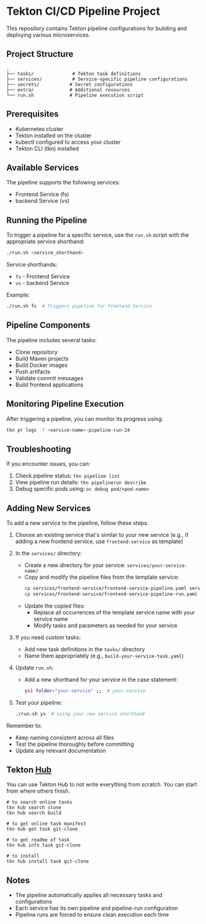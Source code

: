 # Tekton CI/CD Pipeline Project

This repository contains Tekton pipeline configurations for building and deploying various microservices.

## Project Structure

```
.
├── tasks/              # Tekton task definitions
├── services/           # Service-specific pipeline configurations
├── secrets/           # Secret configurations
├── extra/             # Additional resources
└── run.sh             # Pipeline execution script
```

## Prerequisites

- Kubernetes cluster
- Tekton installed on the cluster
- kubectl configured to access your cluster
- Tekton CLI (tkn) installed

## Available Services

The pipeline supports the following services:

- Frontend Service (fs)
- backend Service (vs)

## Running the Pipeline

To trigger a pipeline for a specific service, use the `run.sh` script with the appropriate service shorthand:

```bash
./run.sh <service_shorthand>
```

Service shorthands:
- `fs` - Frontend Service
- `vs` - backend Service

Example:
```bash
./run.sh fs  # Triggers pipeline for Frontend Service
```

## Pipeline Components

The pipeline includes several tasks:
- Clone repository
- Build Maven projects
- Build Docker images
- Push artifacts
- Validate commit messages
- Build frontend applications

## Monitoring Pipeline Execution

After triggering a pipeline, you can monitor its progress using:

```bash
tkn pr logs -f <service-name>-pipeline-run-24
```

## Troubleshooting

If you encounter issues, you can:
1. Check pipeline status: `tkn pipeline list`
2. View pipeline run details: `tkn pipelinerun describe`
3. Debug specific pods using: `oc debug pod/<pod-name>`

## Adding New Services

To add a new service to the pipeline, follow these steps:

1. Choose an existing service that's similar to your new service (e.g., if adding a new frontend service, use `frontend-service` as template)

2. In the `services/` directory:
   - Create a new directory for your service: `services/your-service-name/`
   - Copy and modify the pipeline files from the template service:
     ```bash
     cp services/frontend-service/frontend-service-pipeline.yaml services/your-service-name/your-service-pipeline.yaml
     cp services/frontend-service/frontend-service-pipeline-run.yaml services/your-service-name/your-service-pipeline-run.yaml
     ```
   - Update the copied files:
     - Replace all occurrences of the template service name with your service name
     - Modify tasks and parameters as needed for your service

3. If you need custom tasks:
   - Add new task definitions in the `tasks/` directory
   - Name them appropriately (e.g., `build-your-service-task.yaml`)

4. Update `run.sh`:
   - Add a new shorthand for your service in the case statement:
     ```bash
     ys) folder="your-service" ;;  # your-service
     ```

5. Test your pipeline:
   ```bash
   ./run.sh ys  # using your new service shorthand
   ```

Remember to:
- Keep naming consistent across all files
- Test the pipeline thoroughly before committing
- Update any relevant documentation

## Tekton [Hub](https://hub.tekton.dev/)
You can use Tekton Hub to not write everything from scratch. You can start from where others finish.


```
# to search online tasks
tkn hub search clone
tkn hub search build

# to get online task manifest
tkn hub get task git-clone

# to get readme of task
tkn hub info task git-clone

# to install 
tkn hub install task git-clone
```


## Notes

- The pipeline automatically applies all necessary tasks and configurations
- Each service has its own pipeline and pipeline-run configuration
- Pipeline runs are forced to ensure clean execution each time

